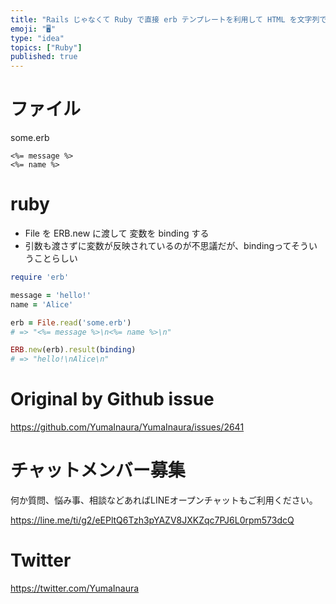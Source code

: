 ```yaml
---
title: "Rails じゃなくて Ruby で直接 erb テンプレートを利用して HTML を文字列で得る一番簡単な例 ( #ruby )"
emoji: "🖥"
type: "idea"
topics: ["Ruby"]
published: true
---
```


# ファイル

some.erb

```
<%= message %>
<%= name %>

```

# ruby

- File を ERB.new に渡して 変数を binding する
- 引数も渡さずに変数が反映されているのが不思議だが、bindingってそういうことらしい

```rb
require 'erb'

message = 'hello!'
name = 'Alice'

erb = File.read('some.erb')
# => "<%= message %>\n<%= name %>\n"

ERB.new(erb).result(binding)
# => "hello!\nAlice\n"
```

# Original by Github issue

https://github.com/YumaInaura/YumaInaura/issues/2641








<!-- Update From Qiita API -->

# チャットメンバー募集


何か質問、悩み事、相談などあればLINEオープンチャットもご利用ください。

https://line.me/ti/g2/eEPltQ6Tzh3pYAZV8JXKZqc7PJ6L0rpm573dcQ





# Twitter


https://twitter.com/YumaInaura


<!-- Update From Qiita API -->


